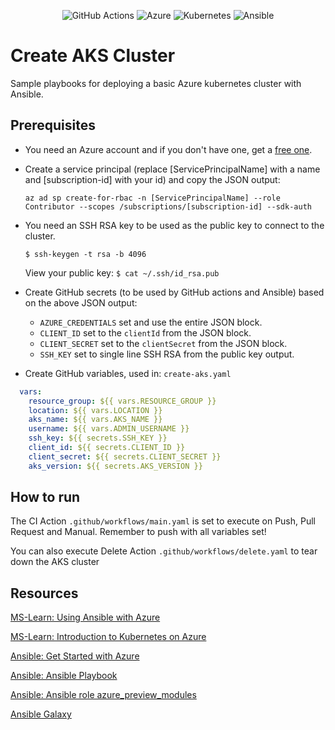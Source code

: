 <div align="center">

![GitHub Actions](https://img.shields.io/badge/github%20actions-%232671E5.svg?style=for-the-badge&logo=githubactions&logoColor=white)
![Azure](https://img.shields.io/badge/azure-%230072C6.svg?style=for-the-badge&logo=microsoftazure&logoColor=white)
![Kubernetes](https://img.shields.io/badge/kubernetes-%23326ce5.svg?style=for-the-badge&logo=kubernetes&logoColor=white)
![Ansible](https://img.shields.io/badge/ansible-%231A1918.svg?style=for-the-badge&logo=ansible&logoColor=white)
  
</div>
  
# Create AKS Cluster

Sample playbooks for deploying a basic Azure kubernetes cluster with Ansible.

## Prerequisites

- You need an Azure account and if you don't have one, get a [free one](https://azure.microsoft.com/en-us/free/).

- Create a service principal (replace [ServicePrincipalName] with a name and [subscription-id] with your id) and copy the JSON output:

    `az ad sp create-for-rbac -n [ServicePrincipalName] --role Contributor --scopes /subscriptions/[subscription-id] --sdk-auth`

- You need an SSH RSA key to be used as the public key to connect to the cluster.
  
  <code>$ ssh-keygen -t rsa -b 4096</code>
  
  View your public key:
  <code>$ cat ~/.ssh/id_rsa.pub</code>

- Create GitHub secrets (to be used by GitHub actions and Ansible) based on the above JSON output:

    * `AZURE_CREDENTIALS` set and use the entire JSON block.
    * `CLIENT_ID` set to the `clientId` from the JSON block.
    * `CLIENT_SECRET` set to the `clientSecret` from the JSON block.
    * `SSH_KEY` set to single line SSH RSA from the public key output.

- Create GitHub variables, used in: `create-aks.yaml`

```yaml
  vars:
    resource_group: ${{ vars.RESOURCE_GROUP }}
    location: ${{ vars.LOCATION }}
    aks_name: ${{ vars.AKS_NAME }}
    username: ${{ vars.ADMIN_USERNAME }}
    ssh_key: ${{ secrets.SSH_KEY }}
    client_id: ${{ secrets.CLIENT_ID }}
    client_secret: ${{ secrets.CLIENT_SECRET }}
    aks_version: ${{ secrets.AKS_VERSION }}
```


## How to run
The CI Action `.github/workflows/main.yaml` is set to execute on Push, Pull Request and Manual. Remember to push with all variables set!

You can also execute Delete Action `.github/workflows/delete.yaml` to tear down the AKS cluster
## Resources

[MS-Learn: Using Ansible with Azure](https://learn.microsoft.com/en-us/azure/developer/ansible/overview)

[MS-Learn: Introduction to Kubernetes on Azure](https://learn.microsoft.com/en-us/training/paths/intro-to-kubernetes-on-azure/)

[Ansible: Get Started with Azure](https://docs.ansible.com/ansible/latest/scenario_guides/guide_azure.html)

[Ansible: Ansible Playbook](https://docs.ansible.com/ansible/latest/playbook_guide/playbooks.html)

[Ansible: Ansible role azure_preview_modules](https://galaxy.ansible.com/Azure/azure_preview_modules)

[Ansible Galaxy](http://galaxy.ansible.com) 
